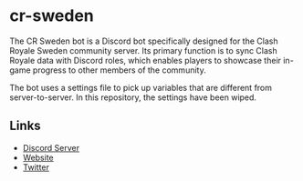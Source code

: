# cr-sweden
The CR Sweden bot is a Discord bot specifically designed for the Clash Royale Sweden community server. Its primary function is to sync Clash Royale data with Discord roles, which enables players to showcase their in-game progress to other members of the community.

The bot uses a settings file to pick up variables that are different from server-to-server. In this repository, the settings have been wiped.

## Links
- [Discord Server](https://discord.gg/C8S55SQXGQ)
- [Website](https://crsweden.com)
- [Twitter](https://twitter.com/SwedenCR)
